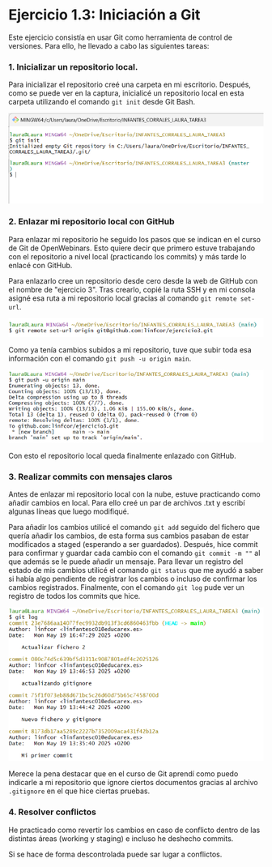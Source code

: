 # Ejercicio 1.3: Iniciación a Git

Este ejercicio consistía en usar Git como herramienta de control de versiones.  Para ello, he llevado a cabo las siguientes tareas: 

### 1. Inicializar un repositorio local. 

Para inicializar el repositorio creé una carpeta en mi escritorio. Después, como se puede ver en la captura, inicialicé un repositorio local en esta carpeta utilizando el comando `git init` desde Git Bash.

![Inicialización del repositorio](img/1.png)


### 2. Enlazar mi repositorio local con GitHub
Para enlazar mi repositorio he seguido los pasos que se indican en el curso de Git de OpenWebinars. Esto quiere decir que primero estuve trabajando con el repositorio a nivel local (practicando los commits) y más tarde lo enlacé con GitHub.

Para enlazarlo cree un repositorio desde cero desde la web de GitHub con el nombre de "ejercicio 3". Tras crearlo, copié la ruta SSH y en mi consola asigné esa ruta a mi repositorio local gracias al comando `git remote set-url`.

![Enlace con GitHub](/img/2.png)

Como ya tenía cambios subidos a mi repositorio, tuve que subir toda esa información con el comando `git push -u origin main`.

![Subir información del repositorio local](<img/3.png>)

Con esto el repositorio local queda finalmente enlazado con GitHub.

### 3. Realizar commits con mensajes claros

Antes de enlazar mi repositorio local con la nube, estuve practicando como añadir cambios en local. Para ello creé un par de archivos .txt y escribí algunas líneas que luego modifiqué.

Para añadir los cambios utilicé el comando `git add` seguido del fichero que quería añadir los cambios, de esta forma sus cambios pasaban de estar modificados a staged (esperando a ser guardados). Después, hice commit para confirmar y guardar cada cambio con el comando `git commit -m ""` al que además se le puede añadir un mensaje. Para llevar un registro del estado de mis cambios utilicé el comando `git status` que me ayudó a saber si había algo pendiente de registrar los cambios o incluso de confirmar los cambios registrados. Finalmente, con el comando `git log` pude ver un registro de todos los commits que hice.

![Git log](<img/4.png>)

Merece la pena destacar que en el curso de Git aprendí como puedo indicarle a mi repositorio que ignore ciertos documentos gracias al archivo `.gitignore` en el que hice ciertas pruebas. 

### 4. Resolver conflictos 

He practicado como revertir los cambios en caso de conflicto dentro de las distintas áreas (working y staging) e incluso he deshecho commits.

Si se hace de forma descontrolada puede sar lugar a conflictos. 


